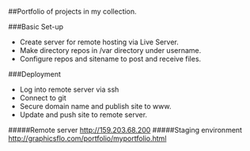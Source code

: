 ##Portfolio of projects in my collection. 

###Basic Set-up
* Create server for remote hosting via Live Server.
* Make directory repos in /var directory under username.
* Configure repos and sitename to post and receive files.

###Deployment
* Log into remote server via ssh
* Connect to git
* Secure domain name and publish site to www.
* Update and push site to remote server.

#####Remote server http://159.203.68.200
#####Staging environment http://graphicsflo.com/portfolio/myportfolio.html
